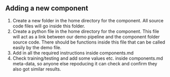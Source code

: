 ## Adding a new component

1. Create a new folder in the home directory for the component. All source code files will go inside this folder.
2. Create a python file in the home directory for the component. This file will act as a link between our demo pipeline and the component folder source code. There should be functions inside this file that can be called easily by the demo file.
3. Add in all the required instructions inside components.md
4. Check training/testing and add some values etc. inside components.md meta-data, so anyone else repoducing it can check and confirm they also got similar results.
